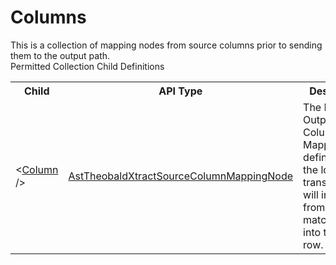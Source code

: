 # Columns

<div class="LanguageSummary"><div class ="SummaryItem">This is a collection of mapping nodes from source columns prior to sending them to the output path.</div></div><div class="SchemaBindingGroup"><div class="SchemaBindingGroupHeader">Permitted Collection Child Definitions</div><table id="SchemaBindingList" class="SchemaBindingList"><tbody><tr><th class="SchemaBindingNameColumnHeader">Child</th><th class="SchemaBindingTypeColumnHeader">API Type</th><th class="SchemaBindingSummaryColumnHeader">Description</th></tr><tr class="cd0"><td class="SchemaBindingName"><span class="punc">&lt;</span><a href=Varigence.Languages.Biml.Transformation.AstTheobaldXtractSourceColumnMappingNode.html">Column</a><span class="punc"> /&gt;</span></td><td class="SchemaBindingType"><a href="../api-reference/Varigence.Languages.Biml.Transformation.AstTheobaldXtractSourceColumnMappingNode.html">AstTheobaldXtractSourceColumnMappingNode</a></td><td class="SchemaBindingSummary">The Lookup Output Column Mapping defines how the lookup transformation will insert data from a matched item into the output row.</td></tr></tbody></table></div>